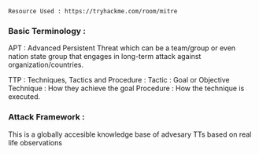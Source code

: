 ```
Resource Used : https://tryhackme.com/room/mitre
```


### Basic Terminology : 

APT : Advanced Persistent Threat which can be a team/group or even nation state group that engages in long-term attack against organization/countries.

TTP : Techniques, Tactics and Procedure : 
Tactic : Goal or Objective 
Technique : How they achieve the goal
Procedure : How the technique is executed.

### Attack Framework : 

This is a globally accesible knowledge base of advesary TTs based on real life observations
